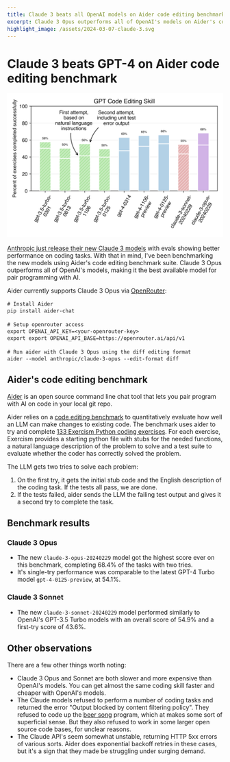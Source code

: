 ```yaml
---
title: Claude 3 beats all OpenAI models on Aider code editing benchmark
excerpt: Claude 3 Opus outperforms all of OpenAI's models on Aider's code editing benchmark, making it the best available model for pair programming with AI.
highlight_image: /assets/2024-03-07-claude-3.svg
---
```

# Claude 3 beats GPT-4 on Aider code editing benchmark

[![benchmark results](/assets/2024-03-07-claude-3.svg)](https://aider.chat/assets/2024-03-07-claude-3.svg)

[Anthropic just release their new Claude 3 models]()
with evals showing better performance on coding tasks.
With that in mind, I've been benchmarking the new models
using Aider's code editing benchmark suite.
Claude 3 Opus outperforms all of OpenAI's models,
making it the best available model for pair programming with AI.

Aider currently supports Claude 3 Opus via
[OpenRouter](https://aider.chat/docs/faq.html#accessing-other-llms-with-openrouter):

```
# Install Aider
pip install aider-chat

# Setup openrouter access
export OPENAI_API_KEY=<your-openrouter-key>
export export OPENAI_API_BASE=https://openrouter.ai/api/v1

# Run aider with Claude 3 Opus using the diff editing format
aider --model anthropic/claude-3-opus --edit-format diff
```

## Aider's code editing benchmark

[Aider](https://github.com/paul-gauthier/aider)
is an open source command line chat tool that lets you
pair program with AI on code in your local git repo.

Aider relies on a
[code editing benchmark](https://aider.chat/docs/benchmarks.html)
to quantitatively evaluate how well
an LLM can make changes to existing code.
The benchmark uses aider to try and complete
[133 Exercism Python coding exercises](https://github.com/exercism/python).
For each exercise,
Exercism provides a starting python file with stubs for the needed functions,
a natural language description of the problem to solve
and a test suite to evaluate whether the coder has correctly solved the problem.

The LLM gets two tries to solve each problem:

1. On the first try, it gets the initial stub code and the English description of the coding task. If the tests all pass, we are done.
2. If the tests failed, aider sends the LLM the failing test output and gives it a second try to complete the task.

## Benchmark results

### Claude 3 Opus

- The new `claude-3-opus-20240229` model got the highest score ever on this benchmark, completing 68.4% of the tasks with two tries.
- It's single-try performance was comparable to the latest GPT-4 Turbo model `gpt-4-0125-preview`, at 54.1%.

### Claude 3 Sonnet

- The new `claude-3-sonnet-20240229` model performed similarly to OpenAI's GPT-3.5 Turbo models with an overall score of 54.9% and a first-try score of 43.6%.

## Other observations

There are a few other things worth noting:

- Claude 3 Opus and Sonnet are both slower and more expensive than OpenAI's models. You can get almost the same coding skill faster and cheaper with OpenAI's models.
- The Claude models refused to perform a number of coding tasks and returned the error "Output blocked by content filtering policy". They refused to code up the [beer song]() program, which at makes some sort of superficial sense. But they also refused to work in some larger open source code bases, for unclear reasons.
- The Claude API's seem somewhat unstable, returning HTTP 5xx errors of various sorts. Aider does exponential backoff retries in these cases, but it's a sign that they made be struggling under surging demand.




